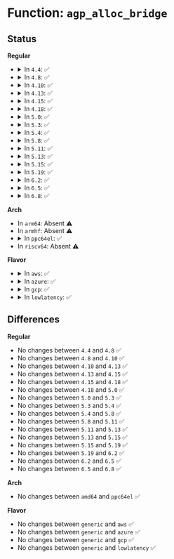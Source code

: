 # Function: <code>agp_alloc_bridge</code>

## Status
<b>Regular</b>
<ul>
<li>
<details>
<summary>In <code>4.4</code>: ✅</summary>

```c
struct agp_bridge_data *agp_alloc_bridge();
```

**Collision:** Unique Global

**Inline:** No

**Transformation:** False

**Instances:**

```
In drivers/char/agp/backend.c (ffffffff8151b580)
Location: drivers/char/agp/backend.c:235
Inline: False
Direct callers:
  - drivers/char/agp/amd64-agp.c:agp_amd64_probe
  - drivers/char/agp/intel-agp.c:agp_intel_probe
  - drivers/char/agp/via-agp.c:agp_via_probe
```
**Symbols:**

```
ffffffff8151b580-ffffffff8151b5d4: agp_alloc_bridge (STB_GLOBAL)
```
</details>
</li>
<li>
<details>
<summary>In <code>4.8</code>: ✅</summary>

```c
struct agp_bridge_data *agp_alloc_bridge();
```

**Collision:** Unique Global

**Inline:** No

**Transformation:** False

**Instances:**

```
In drivers/char/agp/backend.c (ffffffff8156e2b0)
Location: drivers/char/agp/backend.c:235
Inline: False
Direct callers:
  - drivers/char/agp/amd64-agp.c:agp_amd64_probe
  - drivers/char/agp/intel-agp.c:agp_intel_probe
  - drivers/char/agp/via-agp.c:agp_via_probe
```
**Symbols:**

```
ffffffff8156e2b0-ffffffff8156e307: agp_alloc_bridge (STB_GLOBAL)
```
</details>
</li>
<li>
<details>
<summary>In <code>4.10</code>: ✅</summary>

```c
struct agp_bridge_data *agp_alloc_bridge();
```

**Collision:** Unique Global

**Inline:** No

**Transformation:** False

**Instances:**

```
In drivers/char/agp/backend.c (ffffffff8159a970)
Location: drivers/char/agp/backend.c:235
Inline: False
Direct callers:
  - drivers/char/agp/amd64-agp.c:agp_amd64_probe
  - drivers/char/agp/intel-agp.c:agp_intel_probe
  - drivers/char/agp/via-agp.c:agp_via_probe
```
**Symbols:**

```
ffffffff8159a970-ffffffff8159a9c7: agp_alloc_bridge (STB_GLOBAL)
```
</details>
</li>
<li>
<details>
<summary>In <code>4.13</code>: ✅</summary>

```c
struct agp_bridge_data *agp_alloc_bridge();
```

**Collision:** Unique Global

**Inline:** No

**Transformation:** False

**Instances:**

```
In drivers/char/agp/backend.c (ffffffff815ae9d0)
Location: drivers/char/agp/backend.c:235
Inline: False
Direct callers:
  - drivers/char/agp/amd64-agp.c:agp_amd64_probe
  - drivers/char/agp/intel-agp.c:agp_intel_probe
  - drivers/char/agp/via-agp.c:agp_via_probe
```
**Symbols:**

```
ffffffff815ae9d0-ffffffff815aea23: agp_alloc_bridge (STB_GLOBAL)
```
</details>
</li>
<li>
<details>
<summary>In <code>4.15</code>: ✅</summary>

```c
struct agp_bridge_data *agp_alloc_bridge();
```

**Collision:** Unique Global

**Inline:** No

**Transformation:** False

**Instances:**

```
In drivers/char/agp/backend.c (ffffffff81615510)
Location: drivers/char/agp/backend.c:235
Inline: False
Direct callers:
  - drivers/char/agp/amd64-agp.c:agp_amd64_probe
  - drivers/char/agp/intel-agp.c:agp_intel_probe
  - drivers/char/agp/via-agp.c:agp_via_probe
```
**Symbols:**

```
ffffffff81615510-ffffffff81615563: agp_alloc_bridge (STB_GLOBAL)
```
</details>
</li>
<li>
<details>
<summary>In <code>4.18</code>: ✅</summary>

```c
struct agp_bridge_data *agp_alloc_bridge();
```

**Collision:** Unique Global

**Inline:** No

**Transformation:** False

**Instances:**

```
In drivers/char/agp/backend.c (ffffffff8164f280)
Location: drivers/char/agp/backend.c:235
Inline: False
Direct callers:
  - drivers/char/agp/amd64-agp.c:agp_amd64_probe
  - drivers/char/agp/intel-agp.c:agp_intel_probe
  - drivers/char/agp/via-agp.c:agp_via_probe
```
**Symbols:**

```
ffffffff8164f280-ffffffff8164f2d3: agp_alloc_bridge (STB_GLOBAL)
```
</details>
</li>
<li>
<details>
<summary>In <code>5.0</code>: ✅</summary>

```c
struct agp_bridge_data *agp_alloc_bridge();
```

**Collision:** Unique Global

**Inline:** No

**Transformation:** False

**Instances:**

```
In drivers/char/agp/backend.c (ffffffff8166cda0)
Location: drivers/char/agp/backend.c:235
Inline: False
Direct callers:
  - drivers/char/agp/amd64-agp.c:agp_amd64_probe
  - drivers/char/agp/intel-agp.c:agp_intel_probe
  - drivers/char/agp/via-agp.c:agp_via_probe
```
**Symbols:**

```
ffffffff8166cda0-ffffffff8166cdf3: agp_alloc_bridge (STB_GLOBAL)
```
</details>
</li>
<li>
<details>
<summary>In <code>5.3</code>: ✅</summary>

```c
struct agp_bridge_data *agp_alloc_bridge();
```

**Collision:** Unique Global

**Inline:** No

**Transformation:** False

**Instances:**

```
In drivers/char/agp/backend.c (ffffffff816a29b0)
Location: drivers/char/agp/backend.c:235
Inline: False
Direct callers:
  - drivers/char/agp/amd64-agp.c:agp_amd64_probe
  - drivers/char/agp/intel-agp.c:agp_intel_probe
  - drivers/char/agp/via-agp.c:agp_via_probe
```
**Symbols:**

```
ffffffff816a29b0-ffffffff816a2a03: agp_alloc_bridge (STB_GLOBAL)
```
</details>
</li>
<li>
<details>
<summary>In <code>5.4</code>: ✅</summary>

```c
struct agp_bridge_data *agp_alloc_bridge();
```

**Collision:** Unique Global

**Inline:** No

**Transformation:** False

**Instances:**

```
In drivers/char/agp/backend.c (ffffffff816c5740)
Location: drivers/char/agp/backend.c:235
Inline: False
Direct callers:
  - drivers/char/agp/amd64-agp.c:agp_amd64_probe
  - drivers/char/agp/intel-agp.c:agp_intel_probe
  - drivers/char/agp/via-agp.c:agp_via_probe
```
**Symbols:**

```
ffffffff816c5740-ffffffff816c5793: agp_alloc_bridge (STB_GLOBAL)
```
</details>
</li>
<li>
<details>
<summary>In <code>5.8</code>: ✅</summary>

```c
struct agp_bridge_data *agp_alloc_bridge();
```

**Collision:** Unique Global

**Inline:** No

**Transformation:** False

**Instances:**

```
In drivers/char/agp/backend.c (ffffffff8177a3f0)
Location: drivers/char/agp/backend.c:235
Inline: False
Direct callers:
  - drivers/char/agp/amd64-agp.c:agp_amd64_probe
  - drivers/char/agp/intel-agp.c:agp_intel_probe
  - drivers/char/agp/via-agp.c:agp_via_probe
```
**Symbols:**

```
ffffffff8177a3f0-ffffffff8177a443: agp_alloc_bridge (STB_GLOBAL)
```
</details>
</li>
<li>
<details>
<summary>In <code>5.11</code>: ✅</summary>

```c
struct agp_bridge_data *agp_alloc_bridge();
```

**Collision:** Unique Global

**Inline:** No

**Transformation:** False

**Instances:**

```
In drivers/char/agp/backend.c (ffffffff81794aa0)
Location: drivers/char/agp/backend.c:235
Inline: False
Direct callers:
  - drivers/char/agp/amd64-agp.c:agp_amd64_probe
  - drivers/char/agp/intel-agp.c:agp_intel_probe
  - drivers/char/agp/via-agp.c:agp_via_probe
```
**Symbols:**

```
ffffffff81794aa0-ffffffff81794af3: agp_alloc_bridge (STB_GLOBAL)
```
</details>
</li>
<li>
<details>
<summary>In <code>5.13</code>: ✅</summary>

```c
struct agp_bridge_data *agp_alloc_bridge();
```

**Collision:** Unique Global

**Inline:** No

**Transformation:** False

**Instances:**

```
In drivers/char/agp/backend.c (ffffffff81777750)
Location: drivers/char/agp/backend.c:235
Inline: False
Direct callers:
  - drivers/char/agp/amd64-agp.c:agp_amd64_probe
  - drivers/char/agp/intel-agp.c:agp_intel_probe
  - drivers/char/agp/via-agp.c:agp_via_probe
```
**Symbols:**

```
ffffffff81777750-ffffffff817777a3: agp_alloc_bridge (STB_GLOBAL)
```
</details>
</li>
<li>
<details>
<summary>In <code>5.15</code>: ✅</summary>

```c
struct agp_bridge_data *agp_alloc_bridge();
```

**Collision:** Unique Global

**Inline:** No

**Transformation:** False

**Instances:**

```
In drivers/char/agp/backend.c (ffffffff817fd5a0)
Location: drivers/char/agp/backend.c:235
Inline: False
Direct callers:
  - drivers/char/agp/amd64-agp.c:agp_amd64_probe
  - drivers/char/agp/intel-agp.c:agp_intel_probe
  - drivers/char/agp/via-agp.c:agp_via_probe
```
**Symbols:**

```
ffffffff817fd5a0-ffffffff817fd5f3: agp_alloc_bridge (STB_GLOBAL)
```
</details>
</li>
<li>
<details>
<summary>In <code>5.19</code>: ✅</summary>

```c
struct agp_bridge_data *agp_alloc_bridge();
```

**Collision:** Unique Global

**Inline:** No

**Transformation:** False

**Instances:**

```
In drivers/char/agp/backend.c (ffffffff8193c530)
Location: drivers/char/agp/backend.c:237
Inline: False
Direct callers:
  - drivers/char/agp/amd64-agp.c:agp_amd64_probe
  - drivers/char/agp/intel-agp.c:agp_intel_probe
  - drivers/char/agp/via-agp.c:agp_via_probe
```
**Symbols:**

```
ffffffff8193c530-ffffffff8193c597: agp_alloc_bridge (STB_GLOBAL)
```
</details>
</li>
<li>
<details>
<summary>In <code>6.2</code>: ✅</summary>

```c
struct agp_bridge_data *agp_alloc_bridge();
```

**Collision:** Unique Global

**Inline:** No

**Transformation:** False

**Instances:**

```
In drivers/char/agp/backend.c (ffffffff81a9cf60)
Location: drivers/char/agp/backend.c:237
Inline: False
Direct callers:
  - drivers/char/agp/amd64-agp.c:agp_amd64_probe
  - drivers/char/agp/intel-agp.c:agp_intel_probe
  - drivers/char/agp/via-agp.c:agp_via_probe
```
**Symbols:**

```
ffffffff81a9cf60-ffffffff81a9cfc7: agp_alloc_bridge (STB_GLOBAL)
```
</details>
</li>
<li>
<details>
<summary>In <code>6.5</code>: ✅</summary>

```c
struct agp_bridge_data *agp_alloc_bridge();
```

**Collision:** Unique Global

**Inline:** No

**Transformation:** False

**Instances:**

```
In drivers/char/agp/backend.c (ffffffff81ae88c0)
Location: drivers/char/agp/backend.c:237
Inline: False
Direct callers:
  - drivers/char/agp/amd64-agp.c:agp_amd64_probe
  - drivers/char/agp/intel-agp.c:agp_intel_probe
  - drivers/char/agp/via-agp.c:agp_via_probe
```
**Symbols:**

```
ffffffff81ae88c0-ffffffff81ae8927: agp_alloc_bridge (STB_GLOBAL)
```
</details>
</li>
<li>
<details>
<summary>In <code>6.8</code>: ✅</summary>

```c
struct agp_bridge_data *agp_alloc_bridge();
```

**Collision:** Unique Global

**Inline:** No

**Transformation:** False

**Instances:**

```
In drivers/char/agp/backend.c (ffffffff81b3bd20)
Location: drivers/char/agp/backend.c:237
Inline: False
Direct callers:
  - drivers/char/agp/amd64-agp.c:agp_amd64_probe
  - drivers/char/agp/intel-agp.c:agp_intel_probe
  - drivers/char/agp/via-agp.c:agp_via_probe
```
**Symbols:**

```
ffffffff81b3bd20-ffffffff81b3bdb6: agp_alloc_bridge (STB_GLOBAL)
```
</details>
</li>
</ul>
<b>Arch</b>
<ul>
<li>
In <code>arm64</code>: Absent ⚠️
</li>
<li>
In <code>armhf</code>: Absent ⚠️
</li>
<li>
<details>
<summary>In <code>ppc64el</code>: ✅</summary>

```c
struct agp_bridge_data *agp_alloc_bridge();
```

**Collision:** Unique Global

**Inline:** No

**Transformation:** False

**Instances:**

```
In drivers/char/agp/backend.c (c0000000009527e0)
Location: drivers/char/agp/backend.c:235
Inline: False
```
**Symbols:**

```
c0000000009527e0-c000000000952878: agp_alloc_bridge (STB_GLOBAL)
```
</details>
</li>
<li>
In <code>riscv64</code>: Absent ⚠️
</li>
</ul>
<b>Flavor</b>
<ul>
<li>
<details>
<summary>In <code>aws</code>: ✅</summary>

```c
struct agp_bridge_data *agp_alloc_bridge();
```

**Collision:** Unique Global

**Inline:** No

**Transformation:** False

**Instances:**

```
In drivers/char/agp/backend.c (ffffffff8168b190)
Location: drivers/char/agp/backend.c:235
Inline: False
Direct callers:
  - drivers/char/agp/amd64-agp.c:agp_amd64_probe
  - drivers/char/agp/intel-agp.c:agp_intel_probe
  - drivers/char/agp/via-agp.c:agp_via_probe
```
**Symbols:**

```
ffffffff8168b190-ffffffff8168b1e3: agp_alloc_bridge (STB_GLOBAL)
```
</details>
</li>
<li>
<details>
<summary>In <code>azure</code>: ✅</summary>

```c
struct agp_bridge_data *agp_alloc_bridge();
```

**Collision:** Unique Global

**Inline:** No

**Transformation:** False

**Instances:**

```
In drivers/char/agp/backend.c (ffffffff81668b90)
Location: drivers/char/agp/backend.c:235
Inline: False
Direct callers:
  - drivers/char/agp/amd64-agp.c:agp_amd64_probe
  - drivers/char/agp/intel-agp.c:agp_intel_probe
  - drivers/char/agp/via-agp.c:agp_via_probe
```
**Symbols:**

```
ffffffff81668b90-ffffffff81668be3: agp_alloc_bridge (STB_GLOBAL)
```
</details>
</li>
<li>
<details>
<summary>In <code>gcp</code>: ✅</summary>

```c
struct agp_bridge_data *agp_alloc_bridge();
```

**Collision:** Unique Global

**Inline:** No

**Transformation:** False

**Instances:**

```
In drivers/char/agp/backend.c (ffffffff816b9400)
Location: drivers/char/agp/backend.c:235
Inline: False
Direct callers:
  - drivers/char/agp/amd64-agp.c:agp_amd64_probe
  - drivers/char/agp/intel-agp.c:agp_intel_probe
  - drivers/char/agp/via-agp.c:agp_via_probe
```
**Symbols:**

```
ffffffff816b9400-ffffffff816b9453: agp_alloc_bridge (STB_GLOBAL)
```
</details>
</li>
<li>
<details>
<summary>In <code>lowlatency</code>: ✅</summary>

```c
struct agp_bridge_data *agp_alloc_bridge();
```

**Collision:** Unique Global

**Inline:** No

**Transformation:** False

**Instances:**

```
In drivers/char/agp/backend.c (ffffffff816d39d0)
Location: drivers/char/agp/backend.c:235
Inline: False
Direct callers:
  - drivers/char/agp/amd64-agp.c:agp_amd64_probe
  - drivers/char/agp/intel-agp.c:agp_intel_probe
  - drivers/char/agp/via-agp.c:agp_via_probe
```
**Symbols:**

```
ffffffff816d39d0-ffffffff816d3a23: agp_alloc_bridge (STB_GLOBAL)
```
</details>
</li>
</ul>

## Differences
<b>Regular</b>
<ul>
<li>
No changes between <code>4.4</code> and <code>4.8</code> ✅
</li>
<li>
No changes between <code>4.8</code> and <code>4.10</code> ✅
</li>
<li>
No changes between <code>4.10</code> and <code>4.13</code> ✅
</li>
<li>
No changes between <code>4.13</code> and <code>4.15</code> ✅
</li>
<li>
No changes between <code>4.15</code> and <code>4.18</code> ✅
</li>
<li>
No changes between <code>4.18</code> and <code>5.0</code> ✅
</li>
<li>
No changes between <code>5.0</code> and <code>5.3</code> ✅
</li>
<li>
No changes between <code>5.3</code> and <code>5.4</code> ✅
</li>
<li>
No changes between <code>5.4</code> and <code>5.8</code> ✅
</li>
<li>
No changes between <code>5.8</code> and <code>5.11</code> ✅
</li>
<li>
No changes between <code>5.11</code> and <code>5.13</code> ✅
</li>
<li>
No changes between <code>5.13</code> and <code>5.15</code> ✅
</li>
<li>
No changes between <code>5.15</code> and <code>5.19</code> ✅
</li>
<li>
No changes between <code>5.19</code> and <code>6.2</code> ✅
</li>
<li>
No changes between <code>6.2</code> and <code>6.5</code> ✅
</li>
<li>
No changes between <code>6.5</code> and <code>6.8</code> ✅
</li>
</ul>
<b>Arch</b>
<ul>
<li>
No changes between <code>amd64</code> and <code>ppc64el</code> ✅
</li>
</ul>
<b>Flavor</b>
<ul>
<li>
No changes between <code>generic</code> and <code>aws</code> ✅
</li>
<li>
No changes between <code>generic</code> and <code>azure</code> ✅
</li>
<li>
No changes between <code>generic</code> and <code>gcp</code> ✅
</li>
<li>
No changes between <code>generic</code> and <code>lowlatency</code> ✅
</li>
</ul>
